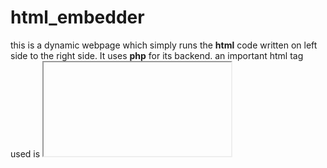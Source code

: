 # html_embedder

this is a dynamic webpage which simply runs the **html** code written on left side to the right side. 
It uses **php** for its backend. an important html tag used is **<iframe>**.

